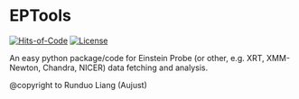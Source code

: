 # EPTools

[![Hits-of-Code](https://hitsofcode.com/github/LAujust/EPTools?branch=master)](https://hitsofcode.com/view/github/LAujust/EPTools?branch=master)
[![License](https://img.shields.io/github/license/LAujust/EPTools.svg)](https://github.com/LAujust/EPTools/LICENSE)

An easy python package/code for Einstein Probe (or other, e.g. XRT, XMM-Newton, Chandra, NICER) data fetching and analysis. 

@copyright to Runduo Liang (Aujust)

